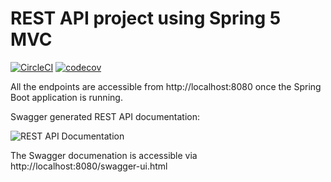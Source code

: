 # REST API project using Spring 5 MVC

[![CircleCI](https://circleci.com/gh/gaetanBloch/spring5-mvc-rest.svg?style=svg)](https://circleci.com/gh/gaetanBloch/spring5-mvc-rest)
[![codecov](https://codecov.io/gh/gaetanBloch/spring5-mvc-rest/branch/master/graph/badge.svg)](https://codecov.io/gh/gaetanBloch/spring5-mvc-rest)

All the endpoints are accessible from http://localhost:8080 once the Spring Boot application is running.

Swagger generated REST API documentation: 

![REST API Documentation](https://i.imgur.com/gmv1feH.png)

The Swagger documenation is accessible via http://localhost:8080/swagger-ui.html
